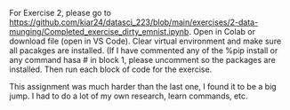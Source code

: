 For Exercise 2, please go to https://github.com/kiar24/datasci_223/blob/main/exercises/2-data-munging/Completed_exercise_dirty_emnist.ipynb. Open in Colab or download file (open in VS Code). Clear virtual environment and make sure all pacakges are installed. (If I have commented any of the %pip install or any command hasa # in block 1, please uncomment so the packages are installed. Then run each block of code for the exercise.

This assignment was much harder than the last one, I found it to be a big jump. I had to do a lot of my own research, learn commands, etc. 
